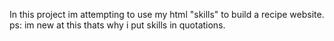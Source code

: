 In this project im attempting to use my html "skills" to build a recipe website. ps: im new at this thats why i put skills in quotations.